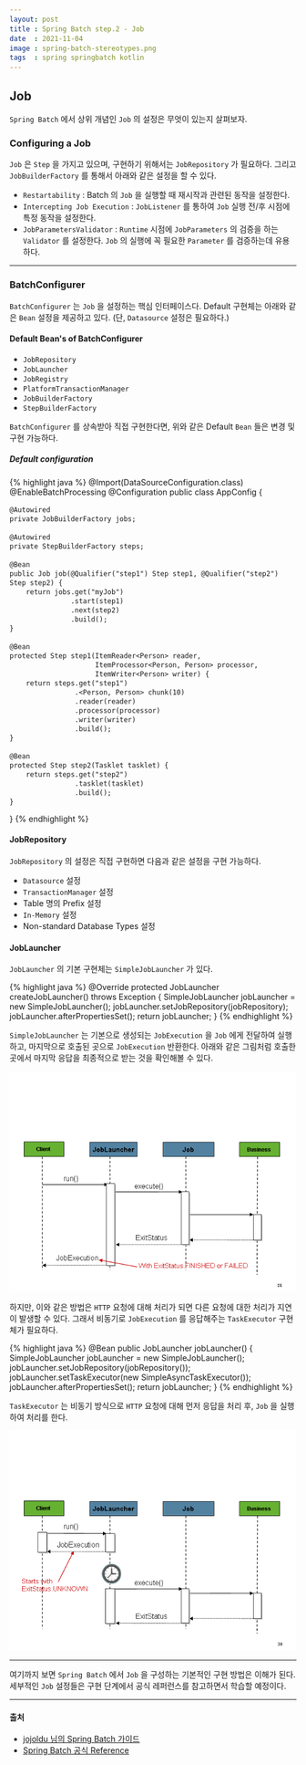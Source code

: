 ```yaml
---
layout: post
title : Spring Batch step.2 - Job
date  : 2021-11-04
image : spring-batch-stereotypes.png
tags  : spring springbatch kotlin
---
```


## Job
`Spring Batch` 에서 상위 개념인 `Job` 의 설정은 무엇이 있는지 살펴보자.

### Configuring a Job
`Job` 은 `Step` 을 가지고 있으며, 구현하기 위해서는 `JobRepository` 가 필요하다. 그리고 `JobBuilderFactory` 를 통해서 아래와 같은 설정을 할 수 있다.

- `Restartability` : Batch 의 `Job` 을 실행할 때 재시작과 관련된 동작을 설정한다.
- `Intercepting Job Execution` : `JobListener` 를 통하여 `Job` 실행 전/후 시점에 특정 동작을 설정한다.
- `JobParametersValidator` : `Runtime` 시점에 `JobParameters` 의 검증을 하는 `Validator` 를 설정한다. `Job` 의 실행에 꼭 필요한 `Parameter` 를 검증하는데 유용하다.

---

### BatchConfigurer
`BatchConfigurer` 는 `Job` 을 설정하는 핵심 인터페이스다. Default 구현체는 아래와 같은 `Bean` 설정을 제공하고 있다. (단, `Datasource` 설정은 필요하다.)

#### Default Bean's of BatchConfigurer
- `JobRepository`
- `JobLauncher`
- `JobRegistry`
- `PlatformTransactionManager`
- `JobBuilderFactory`
- `StepBuilderFactory`

`BatchConfigurer` 를 상속받아 직접 구현한다면, 위와 같은 Default `Bean` 들은 변경 및 구현 가능하다.

##### Default configuration
{% highlight java %}
@Import(DataSourceConfiguration.class)
@EnableBatchProcessing
@Configuration
public class AppConfig {

    @Autowired
    private JobBuilderFactory jobs;

    @Autowired
    private StepBuilderFactory steps;

    @Bean
    public Job job(@Qualifier("step1") Step step1, @Qualifier("step2") Step step2) {
        return jobs.get("myJob")
                   .start(step1)
                   .next(step2)
                   .build();
    }

    @Bean
    protected Step step1(ItemReader<Person> reader,
                         ItemProcessor<Person, Person> processor,
                         ItemWriter<Person> writer) {
        return steps.get("step1")
                    .<Person, Person> chunk(10)
                    .reader(reader)
                    .processor(processor)
                    .writer(writer)
                    .build();
    }

    @Bean
    protected Step step2(Tasklet tasklet) {
        return steps.get("step2")
                    .tasklet(tasklet)
                    .build();
    }
}
{% endhighlight %}

#### JobRepository
`JobRepository` 의 설정은 직접 구현하면 다음과 같은 설정을 구현 가능하다.

- `Datasource` 설정
- `TransactionManager` 설정
- Table 명의 Prefix 설정
- `In-Memory` 설정
- Non-standard Database Types 설정

#### JobLauncher
`JobLauncher` 의 기본 구현체는 `SimpleJobLauncher` 가 있다.

{% highlight java %}
@Override
protected JobLauncher createJobLauncher() throws Exception {
  SimpleJobLauncher jobLauncher = new SimpleJobLauncher();
  jobLauncher.setJobRepository(jobRepository);
  jobLauncher.afterPropertiesSet();
  return jobLauncher;
}
{% endhighlight %}

`SimpleJobLauncher` 는 기본으로 생성되는 `JobExecution` 을 `Job` 에게 전달하여 실행하고, 마지막으로 호출된 곳으로 `JobExecution` 반환한다.
아래와 같은 그림처럼 호출한 곳에서 마지막 응답을 최종적으로 받는 것을 확인해볼 수 있다.

![JobLauncher sync flow](/images/job-launcher-sequence-sync.png)

하지만, 이와 같은 방법은 `HTTP` 요청에 대해 처리가 되면 다른 요청에 대한 처리가 지연이 발생할 수 있다. 그래서 비동기로 `JobExecution` 를 응답해주는 `TaskExecutor` 구현체가 필요하다.

{% highlight java %}
@Bean
public JobLauncher jobLauncher() {
  SimpleJobLauncher jobLauncher = new SimpleJobLauncher();
  jobLauncher.setJobRepository(jobRepository());
  jobLauncher.setTaskExecutor(new SimpleAsyncTaskExecutor());
  jobLauncher.afterPropertiesSet();
  return jobLauncher;
}
{% endhighlight %}

`TaskExecutor` 는 비동기 방식으로 `HTTP` 요청에 대해 먼저 응답을 처리 후, `Job` 을 실행하여 처리를 한다.

![JobLauncher async flow](/images/job-launcher-sequence-async.png)

---

여기까지 보면 `Spring Batch` 에서 `Job` 을 구성하는 기본적인 구현 방법은 이해가 된다. 세부적인 `Job` 설정들은 구현 단계에서 공식 레퍼런스를 참고하면서 학습할 예정이다.

---

#### 출처
- [jojoldu 님의 Spring Batch 가이드](https://jojoldu.tistory.com/324?category=902551)
- [Spring Batch 공식 Reference](https://docs.spring.io/spring-batch/docs/4.2.x/reference/html/index-single.html#spring-batch-intro)
